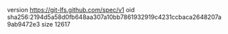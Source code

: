 version https://git-lfs.github.com/spec/v1
oid sha256:2194d5a58d0fb648aa307a10bb7861932919c4231ccbaca2648207a9ab9472e3
size 12617
